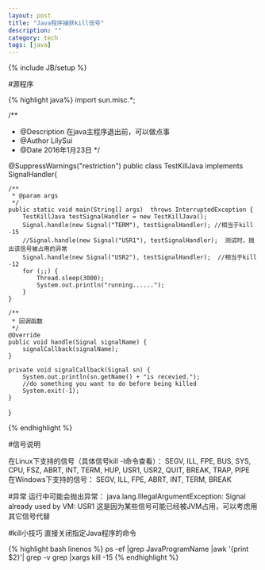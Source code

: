 ```yaml
---
layout: post
title: "Java程序捕获kill信号"
description: ""
category: tech
tags: [java]
---
```

{% include JB/setup %}

#源程序


{% highlight java%}
import sun.misc.*;

/**
 * @Description 在java主程序退出前，可以做点事
 * @Author LilySui
 * @Date 2016年1月23日
 */

@SuppressWarnings("restriction")
public class TestKillJava implements SignalHandler{

	/**
	 * @param args
	 */
	public static void main(String[] args)  throws InterruptedException {
		TestKillJava testSignalHandler = new TestKillJava();  
        Signal.handle(new Signal("TERM"), testSignalHandler); //相当于kill -15 
        //Signal.handle(new Signal("USR1"), testSignalHandler);  测试时，抛出该信号被占用的异常
        Signal.handle(new Signal("USR2"), testSignalHandler);  //相当于kill -12
        for (;;) {  
            Thread.sleep(3000);  
            System.out.println("running......");  
        }  
	}

	/**
	 * 回调函数
	 */
    @Override  
    public void handle(Signal signalName) {  
        signalCallback(signalName);  
    }  
    
    private void signalCallback(Signal sn) {  
        System.out.println(sn.getName() + "is recevied."); 
        //do something you want to do before being killed
        System.exit(-1);
    }  
}
	
{% endhighlight %}

#信号说明

在Linux下支持的信号（具体信号kill -l命令查看）：
SEGV, ILL, FPE, BUS, SYS, CPU, FSZ, ABRT, INT, TERM, HUP, USR1, USR2, QUIT, BREAK, TRAP, PIPE
在Windows下支持的信号：
SEGV, ILL, FPE, ABRT, INT, TERM, BREAK

#异常
运行中可能会抛出异常：
java.lang.IllegalArgumentException: Signal already used by VM: USR1
这是因为某些信号可能已经被JVM占用，可以考虑用其它信号代替

#kill小技巧
直接关闭指定Java程序的命令

{% highlight  bash linenos %}
ps -ef |grep JavaProgramName |awk '{print $2}'| grep -v grep |xargs kill -15
{% endhighlight %}